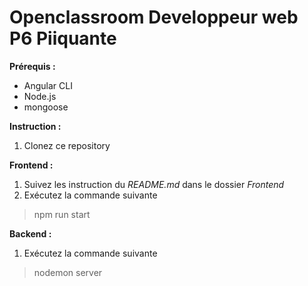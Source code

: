 # Openclassroom Developpeur web P6 Piiquante

__Prérequis :__  
* Angular CLI
* Node.js
* mongoose

__Instruction :__  
  
1. Clonez ce repository  

__Frontend :__  
  
1. Suivez les instruction du *README.md* dans le dossier *Frontend*  
2. Exécutez  la commande suivante
> npm run start  

__Backend :__  
  
1. Exécutez la commande suivante
> nodemon server
